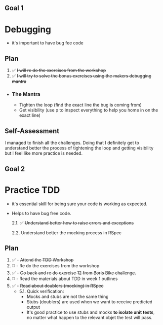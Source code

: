 ## Goal 1

# Debugging

- it's important to have bug fee code

## Plan

1. :white_check_mark: ~~I will re do the exercises from the workshop~~
2. :white_check_mark: ~~I will try to solve the bonus exercises using the makers debugging mantra~~

- ### The Mantra
  - Tighten the loop (find the exact line the bug is coming from)
  - Get visibility (use p to inspect everything to help you home in on the exact line)

## Self-Assessment

I managed to finish all the challenges. Doing that I definitely get to understand better the process of tightening the loop and getting visibility but I feel like more practice is needed.

## Goal 2

# Practice TDD

- it's essential skill for being sure your code is working as expected.
- Helps to have bug free code.

  2.1. :white_check_mark: ~~Understand better how to raise errors and exceptions~~

  2.2. Understand better the mocking process in RSpec

## Plan

1. :white_check_mark: - ~~Attend the TDD Workshop~~
2. :white_medium_square: - Re do the exercises from the workshop
3. :white_check_mark: - ~~Go back and re do exercise 12 from Boris Bike challenge.~~
4. :white_medium_square: - Read the materials about TDD in week 1 outlines
5. :white_check_mark: - ~~Read about doublers (mocking) in RSpec~~
   - 5.1. Quick verification:
     - Mocks and stubs are not the same thing
     - Stubs (doublers) are used when we want to receive predicted output
     - It's good practice to use stubs and mocks **to isolate unit tests**, no matter what happen to the relevant objet the test will pass.
